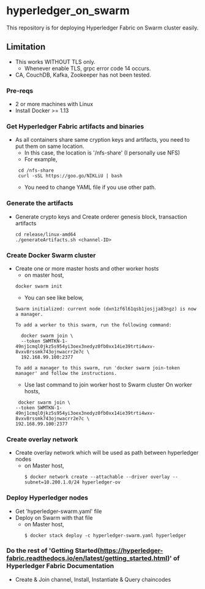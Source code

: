 # hyperledger_on_swarm

This repository is for deploying Hyperledger Fabric on Swarm cluster easily.

## Limitation
* This works WITHOUT TLS only.
  - Whenever enable TLS, grpc error code 14 occurs.
* CA, CouchDB, Kafka, Zookeeper has not been tested.

### Pre-reqs
- 2 or more machines with Linux
- Install Docker >= 1.13

### Get Hyperledger Fabric artifacts and binaries
* As all containers share same cryption keys and artifacts, you need to put them on same location.
   - In this case, the location is '/nfs-share' (I personally use NFS)
   - For example,
   ```
    cd /nfs-share
    curl -sSL https://goo.go/NIKLiU | bash
    ```
    - You need to change YAML file if you use other path.
    
### Generate the artifacts
* Generate crypto keys and Create orderer genesis block, transaction artifacts
  ```
  cd release/linux-amd64
  ./generateArtifacts.sh <channel-ID>
  ```
  
### Create Docker Swarm cluster
* Create one or more master hosts and other worker hosts
  - on master host,
  ```
  docker swarm init
  ```
  - You can see like below,
  ```
  Swarm initialized: current node (dxn1zf6l61qsb1josjja83ngz) is now a manager.
 
  To add a worker to this swarm, run the following command:
 
    docker swarm join \
    --token SWMTKN-1-49nj1cmql0jkz5s954yi3oex3nedyz0fb0xx14ie39trti4wxv-8vxv8rssmk743ojnwacrr2e7c \
    192.168.99.100:2377
 
  To add a manager to this swarm, run 'docker swarm join-token manager' and follow the instructions.
   ```
   - Use last command to join worker host to Swarm cluster
     On worker hosts,
    ```
     docker swarm join \
    --token SWMTKN-1-49nj1cmql0jkz5s954yi3oex3nedyz0fb0xx14ie39trti4wxv-8vxv8rssmk743ojnwacrr2e7c \
    192.168.99.100:2377
    ```
### Create overlay network
* Create overlay network which will be used as path between hyperledger nodes
  - on Master host,
    ```
    $ docker network create --attachable --driver overlay --subnet=10.200.1.0/24 hyperledger-ov
    ```
### Deploy Hyperledger nodes
* Get 'hyperledger-swarm.yaml' file
* Deploy on Swarm with that file
  - on Master host,
    ```
    $ docker stack deploy -c hyperledger-swarm.yaml hyperledger
    ```

### Do the rest of 'Getting Started(https://hyperledger-fabric.readthedocs.io/en/latest/getting_started.html)' of Hyperledger Fabric Documentation
* Create & Join channel, Install, Instantiate & Query chaincodes
